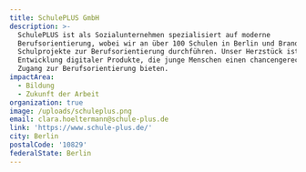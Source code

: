 ```yaml
---
title: SchulePLUS GmbH
description: >-
  SchulePLUS ist als Sozialunternehmen spezialisiert auf moderne
  Berufsorientierung, wobei wir an über 100 Schulen in Berlin und Brandenburg
  Schulprojekte zur Berufsorientierung durchführen. Unser Herzstück ist die
  Entwicklung digitaler Produkte, die junge Menschen einen chancengerechten
  Zugang zur Berufsorientierung bieten.
impactArea:
  - Bildung
  - Zukunft der Arbeit
organization: true
image: /uploads/schuleplus.png
email: clara.hoeltermann@schule-plus.de
link: 'https://www.schule-plus.de/'
city: Berlin
postalCode: '10829'
federalState: Berlin
---
```


